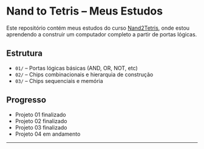 # Nand to Tetris – Meus Estudos 

Este repositório contém meus estudos do curso [Nand2Tetris](https://www.nand2tetris.org/), onde estou aprendendo a construir um computador completo a partir de portas lógicas.

## Estrutura

- `01/` – Portas lógicas básicas (AND, OR, NOT, etc)
- `02/` – Chips combinacionais e hierarquia de construção
- `03/` – Chips sequenciais e memória

## Progresso

- Projeto 01 finalizado 
- Projeto 02 finalizado 
- Projeto 03 finalizado 
- Projeto 04 em andamento 
---

